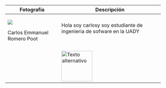 ﻿
| Fotografía| Descripción |
|--|--|
| <p><img src="https://media.licdn.com/dms/image/D4E03AQFLLHEzEOQKEA/profile-displayphoto-shrink_200_200/0/1695308170237?e=1700697600&v=beta&t=lpqgL8cNYcfRurkZGyWQeNg2FbYvTPiFMiGBF99pqo8"></p>Carlos Emmanuel Romero Poot |  Hola soy carlosy soy estudiante de ingenieria de sofware en la UADY|
|  |   |
|  |   |
|  |   |
|  |   |
|  | <img src="https://media.licdn.com/dms/image/D4E03AQFAAlHmWAB0kw/profile-displayphoto-shrink_400_400/0/1693847035944?e=1700697600&v=beta&t=15FrbPz256Gct2T9XemEsdJSk0avo9GpE_nu3QdS-Gg" alt="Texto alternativo" width="100" height="100">  |  <p> Soy un estudiante en Ingeniería en software<br> me llamo Ruben moises Loria Pech busco adquirir experiencia con programación <br>busco siempre aprender cosas nuevas y así<br> acumular experiencia. busco siempre oportunidad de mejorar y aprender lo que me haga falta trabajando en equipo cooperando con todos </p>  |

<!--stackedit_data:
eyJoaXN0b3J5IjpbLTEzMTk4MDUxNzddfQ==
-->